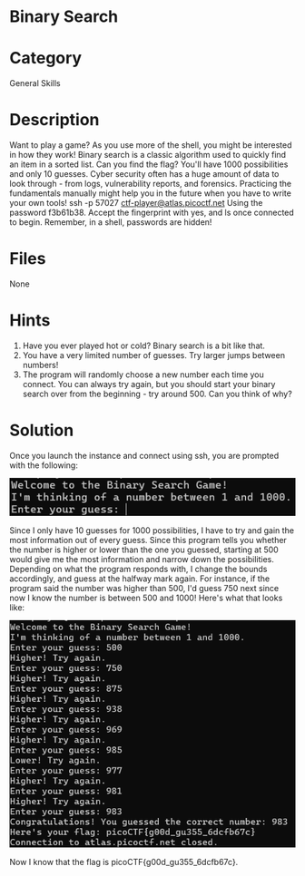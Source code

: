# Binary Search
# Category
General Skills
# Description
Want to play a game? As you use more of the shell, you might be interested in how they work! Binary search is a classic algorithm used to quickly find an item in a sorted list. Can you find the flag? You'll have 1000 possibilities and only 10 guesses.
Cyber security often has a huge amount of data to look through - from logs, vulnerability reports, and forensics. Practicing the fundamentals manually might help you in the future when you have to write your own tools!
ssh -p 57027 ctf-player@atlas.picoctf.net
Using the password f3b61b38. Accept the fingerprint with yes, and ls once connected to begin. Remember, in a shell, passwords are hidden!
# Files
None
# Hints
1. Have you ever played hot or cold? Binary search is a bit like that.
2. You have a very limited number of guesses. Try larger jumps between numbers!
3. The program will randomly choose a new number each time you connect. You can always try again, but you should start your binary search over from the beginning - try around 500. Can you think of why?
# Solution
Once you launch the instance and connect using ssh, you are prompted with the following:

![alt text](image.png)

Since I only have 10 guesses for 1000 possibilities, I have to try and gain the most information out of every guess. Since this program tells you whether the number is higher or lower than the one you guessed, starting at 500 would give me the most information and narrow down the possibilities. Depending on what the program responds with, I change the bounds accordingly, and guess at the halfway mark again. For instance, if the program said the number was higher than 500, I'd guess 750 next since now I know the number is between 500 and 1000! Here's what that looks like:

![alt text](image-1.png)

Now I know that the flag is picoCTF{g00d_gu355_6dcfb67c}.